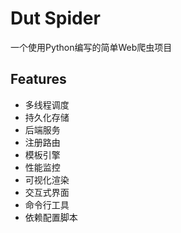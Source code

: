 # Dut Spider

一个使用Python编写的简单Web爬虫项目

## Features

* 多线程调度
* 持久化存储
* 后端服务
* 注册路由
* 模板引擎
* 性能监控
* 可视化渲染
* 交互式界面
* 命令行工具
* 依赖配置脚本
